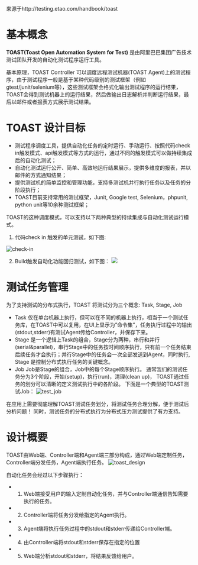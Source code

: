 来源于http://testing.etao.com/handbook/toast

# 基本概念
**TOAST(Toast Open Automation System for Test)** 是由阿里巴巴集团广告技术测试团队开发的自动化测试程序运行工具。

基本原理，TOAST Controller 可以调度远程测试机器(TOAST Agent)上的测试程序，由于测试程序一般是基于某种代码级别的测试框架（例如gtest/junit/selenium等），这些测试框架会格式化输出测试程序的运行结果，TOAST会得到测试机器上的运行结果，然后做输出日志解析并判断运行结果，最后以邮件或者报表方式展示测试结果。

# TOAST 设计目标

* 测试程序调度工具，提供自动化任务的定时运行、手动运行、按照代码check in触发模式、api触发模式等方式的运行，通过不同的触发模式可以做持续集成后的自动化测试；
* 自动化测试运行公开、简单、高效地运行结果展示，提供多维度的报表，并以邮件的方式通知结果；
* 提供测试机的简单监控和管理功能，支持多测试机并行执行任务以及任务的分阶段执行；
* TOAST目前支持常用的测试框架，Junit, Google test, Selenium，phpunit, python unit等10余种测试框架；

TOAST的这种调度模式，可以支持以下两种典型的持续集成与自动化测试运行模式。

1. 代码check in 触发的单元测试，如下图:

![check-in](http://testing.etao.com/sites/default/files/check-in_0.png)

2. Build触发自动化功能回归测试，如下图：
![](http://testing.etao.com/sites/default/files/regression_0.png)

# 测试任务管理

为了支持测试的分布式执行，TOAST 将测试分为三个概念: Task, Stage, Job

* Task
仅在单台机器上执行，但可以在不同的机器上执行，相当于一个测试任务库，在TOAST中可以复用，在UI上显示为”命令集”，任务执行过程中的输出(stdout,stderr)有测试Agent传给Controller，并保存下来。
* Stage
是一个逻辑上Task的组合，Stage分为两种，串行和并行(serial&parallel)，串行Stage中的任务按时间顺序执行，只有前一个任务结束后续任务才会执行；并行Stage中的任务会一次全部发送到Agent，同时执行, Stage 是控制分布式执行任务的关键概念。
* Job 
Job是Stage的组合，Job中的每个Stage顺序执行。
通常我们的测试任务分为3个阶段，开始(setup)，执行(run)，清理(clean up)， TOAST通过任务的划分可以清晰的定义测试执行中的各阶段。
下面是一个典型的TOAST测试Job：
![test_job](http://testing.etao.com/sites/default/files/test_job.jpg)


在应用上需要彻底理解TOAST测试任务划分，将测试任务合理分解，便于测试后分析问题！
同时，测试任务的分布式执行为分布式压力测试提供了有力支持。

# 设计概要
TOAST由Web端、Controller端和Agent端三部分构成，通过Web端定制任务，Controller端分发任务，Agent端执行任务。
![toast_design](http://testing.etao.com/sites/default/files/toast_design.jpg)

自动化任务会经过以下步骤执行：
* 1. Web端接受用户的输入定制自动化任务，并与Controller端通信告知需要执行的任务。
* 2. Controller端将任务分发给指定的Agent执行。
* 3. Agent端将执行任务过程中的stdout和stderr传递给Controller端。
* 4. 由Controller端将stdout和stderr保存在指定的位置
* 5. Web端分析stdout和stderr，将结果反馈给用户。